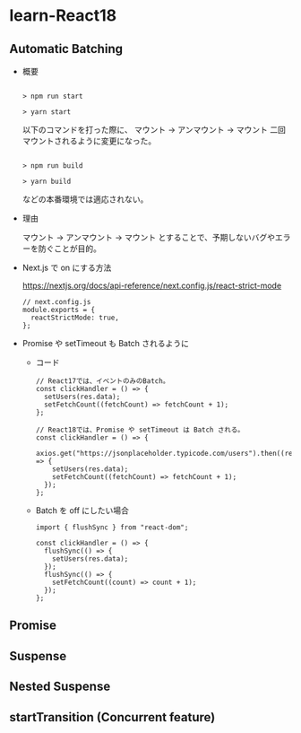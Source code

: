 # learn-React18

## Automatic Batching

- 概要

  ```

  > npm run start

  > yarn start

  ```

  以下のコマンドを打った際に、
  マウント → アンマウント → マウント
  二回マウントされるように変更になった。

  ```

  > npm run build

  > yarn build

  ```

  などの本番環境では適応されない。

- 理由

  マウント → アンマウント → マウント
  とすることで、予期しないバグやエラーを防ぐことが目的。

- Next.js で on にする方法

  https://nextjs.org/docs/api-reference/next.config.js/react-strict-mode

  ```tsx
  // next.config.js
  module.exports = {
    reactStrictMode: true,
  };
  ```

- Promise や setTimeout も Batch されるように

  - コード

    ```tsx
    // React17では、イベントのみのBatch。
    const clickHandler = () => {
      setUsers(res.data);
      setFetchCount((fetchCount) => fetchCount + 1);
    };

    // React18では、Promise や setTimeout は Batch される。
    const clickHandler = () => {
      axios.get("https://jsonplaceholder.typicode.com/users").then((res) => {
        setUsers(res.data);
        setFetchCount((fetchCount) => fetchCount + 1);
      });
    };
    ```

  - Batch を off にしたい場合

    ```tsx
    import { flushSync } from "react-dom";

    const clickHandler = () => {
      flushSync(() => {
        setUsers(res.data);
      });
      flushSync(() => {
        setFetchCount((count) => count + 1);
      });
    };
    ```

## Promise

## Suspense

## Nested Suspense

## startTransition (Concurrent feature)
